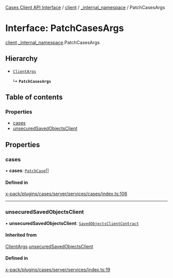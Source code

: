 [Cases Client API Interface](../README.md) / [client](../modules/client.md) / [\_internal\_namespace](../modules/client._internal_namespace.md) / PatchCasesArgs

# Interface: PatchCasesArgs

[client](../modules/client.md).[_internal_namespace](../modules/client._internal_namespace.md).PatchCasesArgs

## Hierarchy

- [`ClientArgs`](client._internal_namespace.ClientArgs-1.md)

  ↳ **`PatchCasesArgs`**

## Table of contents

### Properties

- [cases](client._internal_namespace.PatchCasesArgs.md#cases)
- [unsecuredSavedObjectsClient](client._internal_namespace.PatchCasesArgs.md#unsecuredsavedobjectsclient)

## Properties

### cases

• **cases**: [`PatchCase`](client._internal_namespace.PatchCase.md)[]

#### Defined in

[x-pack/plugins/cases/server/services/cases/index.ts:106](https://github.com/elastic/kibana/blob/c427bf270ae/x-pack/plugins/cases/server/services/cases/index.ts#L106)

___

### unsecuredSavedObjectsClient

• **unsecuredSavedObjectsClient**: [`SavedObjectsClientContract`](../modules/client._internal_namespace.md#savedobjectsclientcontract)

#### Inherited from

[ClientArgs](client._internal_namespace.ClientArgs-1.md).[unsecuredSavedObjectsClient](client._internal_namespace.ClientArgs-1.md#unsecuredsavedobjectsclient)

#### Defined in

[x-pack/plugins/cases/server/services/index.ts:19](https://github.com/elastic/kibana/blob/c427bf270ae/x-pack/plugins/cases/server/services/index.ts#L19)
